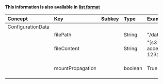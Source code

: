 
<style>
  .md-content__button {
    display: none;
  }
</style>

**This information is also available in** **[list format](/attributes/configurationdata/)**

| Concept           | Key              | Subkey   | Type    | Example Value                         | Comment                                                                                                         | Condition   |
|:------------------|:-----------------|:---------|:--------|:--------------------------------------|:----------------------------------------------------------------------------------------------------------------|:------------|
| ConfigurationData |                  |          |         |                                       |                                                                                                                 |             |
|                   | filePath         |          | String  | "/data/rclone.conf"                   | full path to file including file name                                                                           | mandatory   |
|                   | fileContent      |          | String  | "[s3-server]\n    access_key: 123abc" | file content (not binary)                                                                                       | mandatory   |
|                   | mountPropagation |          | boolean | True                                  | Enable mountPropagation https://kubernetes.io/docs/concepts/storage/volumes/#mount-propagation . Default: False | optional    |